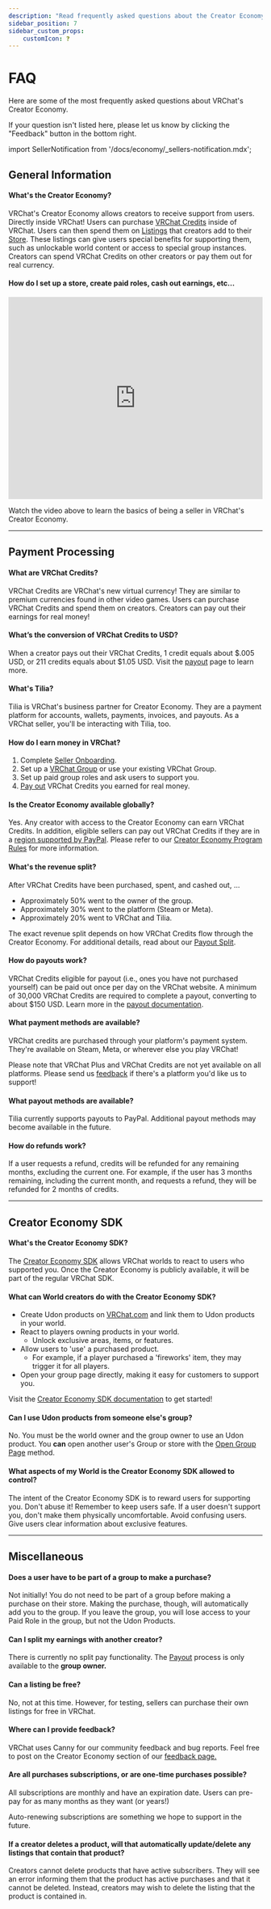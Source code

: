```yaml
---
description: "Read frequently asked questions about the Creator Economy."
sidebar_position: 7
sidebar_custom_props:
    customIcon: ❓
---
```


# FAQ

Here are some of the most frequently asked questions about VRChat's Creator Economy.

If your question isn't listed here, please let us know by clicking the "Feedback" button in the bottom right.

import SellerNotification from '/docs/economy/_sellers-notification.mdx';

<SellerNotification/>

##  General Information ##

#### What's the Creator Economy? ####
VRChat's Creator Economy allows creators to receive support from users. Directly inside VRChat! Users can purchase [VRChat Credits](/economy/purchasing-credits) inside of VRChat. Users can then spend them on [Listings](/economy/products/paid-roles) that creators add to their [Store](/economy/store). These listings can give users special benefits for supporting them, such as unlockable world content or access to special group instances. Creators can spend VRChat Credits on other creators or pay them out for real currency.

#### How do I set up a store, create paid roles, cash out earnings, etc... ####

<iframe
    width="100%"
    height="400"
    src="https://www.youtube.com/embed/NuRPDYrYhSM?si=NZblzqFKR7r1OG0E"
    title="YouTube video player"
    frameborder="0"
    allow="clipboard-write; encrypted-media; picture-in-picture; web-share" allowfullscreen>
</iframe>

Watch the video above to learn the basics of being a seller in VRChat's Creator Economy.

***
## Payment Processing ##

#### What are VRChat Credits? ####
VRChat Credits are VRChat's new virtual currency! They are similar to premium currencies found in other video games.
Users can purchase VRChat Credits and spend them on creators.
Creators can pay out their earnings for real money!

#### What’s the conversion of VRChat Credits to USD? ####
When a creator pays out their VRChat Credits, 1 credit equals about $.005 USD, or 211 credits equals about $1.05 USD. Visit the [payout](/economy/payout) page to learn more.

#### What's Tilia? ####
Tilia is VRChat's business partner for Creator Economy.
They are a payment platform for accounts, wallets, payments, invoices, and payouts. As a VRChat seller, you'll be interacting with Tilia, too.

#### How do I earn money in VRChat? ####
1. Complete [Seller Onboarding](/economy/getting-started).
2. Set up a [VRChat Group](https://vrchat.com/home/groups) or use your existing VRChat Group.
3. Set up paid group roles and ask users to support you.
4. [Pay out](/economy/payout) VRChat Credits you earned for real money.

#### Is the Creator Economy available globally? ####
Yes. Any creator with access to the Creator Economy can earn VRChat Credits.
In addition, eligible sellers can pay out VRChat Credits if they are in a [region supported by PayPal](https://www.paypal.com/us/webapps/mpp/country-worldwide). Please refer to our [Creator Economy Program Rules](https://hello.vrchat.com/legal/economy) for more information.

#### What's the revenue split? ####
After VRChat Credits have been purchased, spent, and cashed out, ...
- Approximately 50% went to the owner of the group.
- Approximately 30% went to the platform (Steam or Meta).
- Approximately 20% went to VRChat and Tilia.

The exact revenue split depends on how VRChat Credits flow through the Creator Economy. For additional details, read about our [Payout Split](/economy/payout#revenue-split).

#### How do payouts work? ####
VRChat Credits eligible for payout (i.e., ones you have not purchased yourself) can be paid out once per day on the VRChat website. A minimum of 30,000 VRChat Credits are required to complete a payout, converting to about $150 USD. Learn more in the [payout documentation](payout).

#### What payment methods are available? ####
VRChat credits are purchased through your platform's payment system.
They're available on Steam, Meta, or wherever else you play VRChat!

Please note that VRChat Plus and VRChat Credits are not yet available on all platforms. Please send us [feedback](https://feedback.vrchat.com/) if there's a platform you'd like us to support!

#### What payout methods are available? ####
Tilia currently supports payouts to PayPal.
Additional payout methods may become available in the future.

####  How do refunds work? ####
If a user requests a refund, credits will be refunded for any remaining months, excluding the current one.
For example, if the user has 3 months remaining, including the current month, and requests a refund, they will be refunded for 2 months of credits.

***
## Creator Economy SDK ##

#### What's the Creator Economy SDK? ####
The [Creator Economy SDK](/economy/sdk/) allows VRChat worlds to react to users who supported you.
Once the Creator Economy is publicly available, it will be part of the regular VRChat SDK.

#### What can World creators do with the Creator Economy SDK? ####
- Create Udon products on [VRChat.com](https://vrchat.com/home/) and link them to Udon products in your world.
- React to players owning products in your world.
    - Unlock exclusive areas, items, or features.
- Allow users to 'use' a purchased product.
    - For example, if a player purchased a 'fireworks' item, they may trigger it for all players.
- Open your group page directly, making it easy for customers to support you.

Visit the [Creator Economy SDK documentation](/economy/sdk/) to get started!

#### Can I use Udon products from someone else's group? ####
No. You must be the world owner and the group owner to use an Udon product.
You **can** open another user's Group or store with the [Open Group Page](sdk/udon-documentation#storeopengrouppage) method.

#### What aspects of my World is the Creator Economy SDK allowed to control? ####
The intent of the Creator Economy SDK is to reward users for supporting you. Don't abuse it!
Remember to keep users safe. If a user doesn't support you, don't make them physically uncomfortable.
Avoid confusing users. Give users clear information about exclusive features.

***
## Miscellaneous ##

#### Does a user have to be part of a group to make a purchase? ####
Not initially! You do not need to be part of a group before making a purchase on their store. Making the purchase, though, will automatically add you to the group. If you leave the group, you will lose access to your Paid Role in the group, but not the Udon Products.

#### Can I split my earnings with another creator? ####
There is currently no split pay functionality. The [Payout](/economy/payout) process is only available to the **group owner.**

#### Can a listing be free? ####
No, not at this time. However, for testing, sellers can purchase their own listings for free in VRChat.

#### Where can I provide feedback? ####
VRChat uses Canny for our community feedback and bug reports. Feel free to post on the Creator Economy section of our [feedback page.](https://feedback.vrchat.com/creator-economy)

#### Are all purchases subscriptions, or are one-time purchases possible? ####
All subscriptions are monthly and have an expiration date. Users can pre-pay for as many months as they want (or years!)

Auto-renewing subscriptions are something we hope to support in the future.

#### If a creator deletes a product, will that automatically update/delete any listings that contain that product? ####
Creators cannot delete products that have active subscribers. They will see an error informing them that the product has active purchases and that it cannot be deleted. Instead, creators may wish to delete the listing that the product is contained in.
